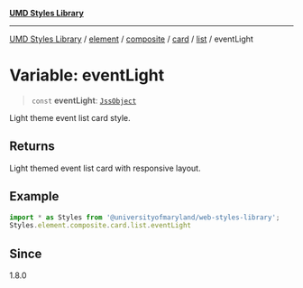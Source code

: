 [**UMD Styles Library**](../../../../../../../../README.md)

***

[UMD Styles Library](../../../../../../../../README.md) / [element](../../../../../../../README.md) / [composite](../../../../../README.md) / [card](../../../README.md) / [list](../README.md) / eventLight

# Variable: eventLight

> `const` **eventLight**: [`JssObject`](../../../../../../../../utilities/namespaces/transform/type-aliases/JssObject.md)

Light theme event list card style.

## Returns

Light themed event list card with responsive layout.

## Example

```typescript
import * as Styles from '@universityofmaryland/web-styles-library';
Styles.element.composite.card.list.eventLight
```

## Since

1.8.0
